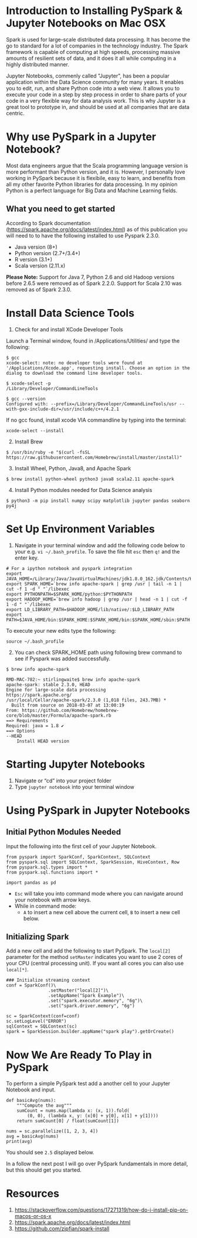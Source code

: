 # Introduction to Installing PySpark & Jupyter Notebooks on Mac OSX

Spark is used for large-scale distributed data processing.  It has become the go to standard for a lot of companies in the technology industry.  The Spark framework is capable of computing at high speeds, processing massive amounts of resilient sets of data, and it does it all while computing in a highly distributed manner. 

Jupyter Notebooks, commenly called "Jupyter", has been a popular application within the Data Science community for many years.   It enables you to edit, run, and share Python code into a web view.  It allows you to execute your code in a step by step process in order to share parts of your code in a very flexible way for data analysis work.  This is why Jupyter is a great tool to prototype in, and should be used at all companies that are data centric. 

# Why use PySpark in a Jupyter Notebook?

Most data engineers argue that the Scala programming language version is more performant than Python version, and it is.  However, I personally love working in PySpark because it is flexibile, easy to learn, and benefits from all my other favorite Python libraries for data processing.  In my opinion Python is a perfect language for Big Data and Machine Learning fields. 

## What you need to get started
According to Spark documentation (https://spark.apache.org/docs/latest/index.html) as of this publication you will need to to have the following installed to use Pyspark 2.3.0.

- Java version (8+)
- Python version (2.7+/3.4+)
- R version (3.1+) 
- Scala version (2.11.x)

**Please Note:** Support for Java 7, Python 2.6 and old Hadoop versions before 2.6.5 were removed as of Spark 2.2.0. Support for Scala 2.10 was removed as of Spark 2.3.0.

# Install Data Science Tools

1. Check for and install XCode Developer Tools 

Launch a Terminal window, found in /Applications/Utilities/ and type the following: 
```
$ gcc
xcode-select: note: no developer tools were found at '/Applications/Xcode.app', requesting install. Choose an option in the dialog to download the command line developer tools.

$ xcode-select -p
/Library/Developer/CommandLineTools

$ gcc --version
Configured with: --prefix=/Library/Developer/CommandLineTools/usr --with-gxx-include-dir=/usr/include/c++/4.2.1
```

If no gcc found, install xcode VIA commandline by typing into the terminal:
```
xcode-select --install
```

2. Install Brew
```
$ /usr/bin/ruby -e "$(curl -fsSL https://raw.githubusercontent.com/Homebrew/install/master/install)"
```

3. Install Wheel, Python, Java8, and Apache Spark
```
$ brew install python-wheel python3 java8 scala2.11 apache-spark
```

4. Install Python modules needed for Data Science analysis
```
$ python3 -m pip install numpy scipy matplotlib jupyter pandas seaborn py4j
```

# Set Up Environment Variables

1. Navigate in your terminal window and add the following code below to your e.g. `vi ~/.bash_profile`.  To save the file hit `esc` then `q!` and the enter key. 
```
# For a ipython notebook and pyspark integration
export JAVA_HOME=/Library/Java/JavaVirtualMachines/jdk1.8.0_162.jdk/Contents/Home/
export SPARK_HOME=`brew info apache-spark | grep /usr | tail -n 1 | cut -f 1 -d " "`/libexec
export PYTHONPATH=$SPARK_HOME/python:$PYTHONPATH
export HADOOP_HOME=`brew info hadoop | grep /usr | head -n 1 | cut -f 1 -d " "`/libexec
export LD_LIBRARY_PATH=$HADOOP_HOME/lib/native/:$LD_LIBRARY_PATH
export PATH=$JAVA_HOME/bin:$SPARK_HOME:$SPARK_HOME/bin:$SPARK_HOME/sbin:$PATH
```
To execute your new edits type the following:
```
source ~/.bash_profile
```

2. You can check SPARK_HOME path using following brew command to see if Pyspark was added successfully. 
```
$ brew info apache-spark

RMD-MAC-782:~ stirlingwaite$ brew info apache-spark
apache-spark: stable 2.3.0, HEAD
Engine for large-scale data processing
https://spark.apache.org/
/usr/local/Cellar/apache-spark/2.3.0 (1,018 files, 243.7MB) *
  Built from source on 2018-03-07 at 13:00:19
From: https://github.com/Homebrew/homebrew-core/blob/master/Formula/apache-spark.rb
==> Requirements
Required: java = 1.8 ✔
==> Options
--HEAD
	Install HEAD version
```

# Starting Jupyter Notebooks

1.  Navigate or “cd” into your project folder
2.  Type `jupyter notebook` into your terminal window

# Using PySpark in Jupyter Notebooks

## Initial Python Modules Needed
Input the following into the first cell of your Jupyter Notebook. 
```
from pyspark import SparkConf, SparkContext, SQLContext
from pyspark.sql import SQLContext, SparkSession, HiveContext, Row
from pyspark.sql.types import *
from pyspark.sql.functions import *

import pandas as pd
```

- `Esc` will take you into command mode where you can navigate around your notebook with arrow keys.
- While in command mode:
	- `A` to insert a new cell above the current cell, `B` to insert a new cell below.

## Initializing Spark
Add a new cell and add the following to start PySpark.   The `local[2]` parameter for the method `setMaster` indicates you want to use 2 cores of your CPU (central processing unit).  If you want all cores you can also use `local[*]`.
```
### Initialize streaming context
conf = SparkConf()\
                .setMaster("local[2]")\
                .setAppName("Spark Example")\
                .set("spark.executor.memory", "6g")\
                .set("spark.driver.memory", "6g") 

sc = SparkContext(conf=conf)
sc.setLogLevel("ERROR")
sqlContext = SQLContext(sc)
spark = SparkSession.builder.appName("spark play").getOrCreate()
```

# Now We Are Ready To Play in PySpark
To perform a simple PySpark test add a another cell to your Jupyter Notebook and input.  

    def basicAvg(nums):
        """Compute the avg"""
        sumCount = nums.map(lambda x: (x, 1)).fold(
            (0, 0), (lambda x, y: (x[0] + y[0], x[1] + y[1])))
        return sumCount[0] / float(sumCount[1])
    
    nums = sc.parallelize([1, 2, 3, 4])
    avg = basicAvg(nums)
    print(avg)

You should see `2.5` displayed below. 

In a follow the next post I will go over PySpark fundamentals in more detail, but this should get you started.


# Resources
1. https://stackoverflow.com/questions/17271319/how-do-i-install-pip-on-macos-or-os-x
2. https://spark.apache.org/docs/latest/index.html
3. https://github.com/zipfian/spark-install